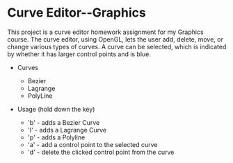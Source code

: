 Curve Editor--Graphics
====================

This project is a curve editor homework assignment for my Graphics course. The curve editor, using OpenGL, lets the user add, delete, move, or change various types of curves. A curve can be selected, which is indicated by whether it has larger control points and is blue.

* Curves
  * Bezier
  * Lagrange
  * PolyLine

* Usage (hold down the key)
  * 'b' - adds a Bezier Curve
  * 'l' - adds a Lagrange Curve
  * 'p' - adds a Polyline
  * 'a' - add a control point to the selected curve
  * 'd' - delete the clicked control point from the curve
  
